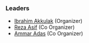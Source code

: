 ### Leaders
* [Ibrahim Akkulak](mailto:ibrahim.akkulak@owasp.org) (Organizer)
* [Reza Asif](mailto:reza.asif@owasp.org) (Co Organizer)
* [Ammar Adas](mailto:) (Co Organizer)
